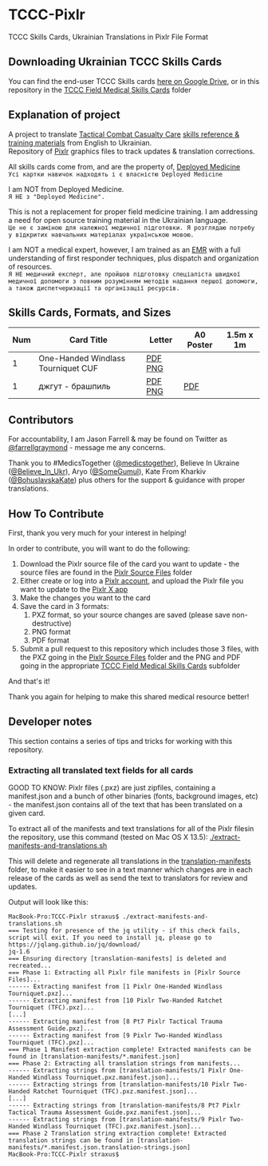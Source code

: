 # TCCC-Pixlr
TCCC Skills Cards, Ukrainian Translations in Pixlr File Format

## Downloading Ukrainian TCCC Skills Cards

You can find the end-user TCCC Skills cards [here on Google Drive](https://drive.google.com/drive/folders/173vr97nv5Xb3C8Z_sVUHjFA8SXX3cTE6), or in this repository in the [TCCC Field Medical Skills Cards](TCCC%20Field%20Medical%20Skills%20Cards%20(Бойові%20медичні%20навички)%20ENG%20-%20UKR) folder

## Explanation of project

A project to translate [Tactical Combat Casualty Care](https://en.wikipedia.org/wiki/Tactical_Combat_Casualty_Care) [skills reference & training materials](https://deployedmedicine.com/market/299/category/290) from English to Ukrainian.<br/>
Repository of [Pixlr](https://pixlr.com/) graphics files to track updates & translation corrections.

All skills cards come from, and are the property of, [Deployed Medicine](https://deployedmedicine.com)<br/>
`Усі картки навичок надходять і є власністю Deployed Medicine`

I am NOT from Deployed Medicine.<br/>
`Я НЕ з "Deployed Medicine".`

This is not a replacement for proper field medicine training. I am addressing a need for open source training material in the Ukrainian language.<br/>
`Це не є заміною для належної медичної підготовки. Я розглядаю потребу у відкритих навчальних матеріалах українською мовою.`

I am NOT a medical expert, however, I am trained as an [EMR](https://en.wikipedia.org/wiki/Emergency_medical_responder) with a full understanding of first responder techniques, plus dispatch and organization of resources.<br/>
`Я НЕ медичний експерт, але пройшов підготовку спеціаліста швидкої медичної допомоги з повним розумінням методів надання першої допомоги, а також диспетчеризації та організації ресурсів.`

## Skills Cards, Formats, and Sizes


| Num | Card Title | Letter | A0 Poster | 1.5m x 1m |
| --- | --- | --- | --- | --- |
| 1 | One-Handed Windlass Tourniquet CUF | [PDF](TCCC%20Field%20Medical%20Skills%20Cards%20(Бойові%20медичні%20навички)%20ENG%20-%20UKR/1.%20One-Handed%20Windlass%20Tourniquet%20CUF%20(джгут%20-%20брашпиль)%20ENG%20-%20UKR/1%20ENG%20One-Handed%20Windlass%20Tourniquet%20PDF.pdf) [PNG](TCCC%20Field%20Medical%20Skills%20Cards%20(Бойові%20медичні%20навички)%20ENG%20-%20UKR/1.%20One-Handed%20Windlass%20Tourniquet%20CUF%20(джгут%20-%20брашпиль)%20ENG%20-%20UKR/1%20ENG%20One-Handed%20Windlass%20Tourniquet%20PNG.png) | | |
| 1 | джгут - брашпиль | [PDF](TCCC%20Field%20Medical%20Skills%20Cards%20(Бойові%20медичні%20навички)%20ENG%20-%20UKR/1.%20One-Handed%20Windlass%20Tourniquet%20CUF%20(джгут%20-%20брашпиль)%20ENG%20-%20UKR/1%20UKR%20One-Handed%20Windlass%20Tourniquet%20PDF.pdf) [PNG](TCCC%20Field%20Medical%20Skills%20Cards%20(Бойові%20медичні%20навички)%20ENG%20-%20UKR/1.%20One-Handed%20Windlass%20Tourniquet%20CUF%20(джгут%20-%20брашпиль)%20ENG%20-%20UKR/1%20UKR%20One-Handed%20Windlass%20Tourniquet%20PNG.png) | [PDF](A0%20Print%20Poster%20PDF%20UKR%20Translations/1.%20A0%20PDF.pdf) | |


## Contributors

For accountability, I am Jason Farrell & may be found on Twitter as [@farrellgraymond](https://twitter.com/farrellgraymond) - message me any concerns.

Thank you to #MedicsTogether ([@medicstogether](https://twitter.com/medicstogether)), Believe In Ukraine ([@Believe_In_Ukr](https://twitter.com/Believe_In_Ukr)), Aryo ([@SomeGumul](https://twitter.com/SomeGumul)), Kate From Kharkiv ([@BohuslavskaKate](https://twitter.com/BohuslavskaKate)) plus others for the support & guidance with proper translations.

## How To Contribute

First, thank you very much for your interest in helping!

In order to contribute, you will want to do the following:

1. Download the Pixlr source file of the card you want to update - the source files are found in the [Pixlr Source Files](Pixlr%20Source%20Files) folder
1. Either create or log into a [Pixlr account](https://pixlr.com/myaccount/), and upload the Pixlr file you want to update to the [Pixlr X app](https://pixlr.com/x/)
1. Make the changes you want to the card
1. Save the card in 3 formats:
   1. PXZ format, so your source changes are saved (please save non-destructive)
   1. PNG format
   1. PDF format
1. Submit a pull request to this repository which includes those 3 files, with the PXZ going in the [Pixlr Source Files](Pixlr%20Source%20Files) folder and the PNG and PDF going in the appropriate [TCCC Field Medical Skills Cards](TCCC%20Field%20Medical%20Skills%20Cards%20(Бойові%20медичні%20навички)%20ENG%20-%20UKR) subfolder

And that's it!

Thank you again for helping to make this shared medical resource better!

## Developer notes

This section contains a series of tips and tricks for working with this repository.

### Extracting all translated text fields for all cards

GOOD TO KNOW: Pixlr files (.pxz) are just zipfiles, containing a manifest.json and a bunch of other binaries (fonts, background images, etc) - the manifest.json contains all of the text that has been translated on a given card.

To extract all of the manifests and text translations for all of the Pixlr filesin the repository, use this command (tested on Mac OS X 13.5): [./extract-manifests-and-translations.sh](extract-manifests-and-translations.sh)

This will delete and regenerate all translations in the [translation-manifests](translation-manifests) folder, to make it easier to see in a text manner which changes are in each release of the cards as well as send the text to translators for review and updates.

Output will look like this:

```
MacBook-Pro:TCCC-Pixlr straxus$ ./extract-manifests-and-translations.sh 
=== Testing for presence of the jq utility - if this check fails, script will exit. If you need to install jq, please go to https://jqlang.github.io/jq/download/
jq-1.6
=== Ensuring directory [translation-manifests] is deleted and recreated...
=== Phase 1: Extracting all Pixlr file manifests in [Pixlr Source Files]...
------ Extracting manifest from [1 Pixlr One-Handed Windlass Tourniquet.pxz]...
------ Extracting manifest from [10 Pixlr Two-Handed Ratchet Tourniquet (TFC).pxz]...
[...]
------ Extracting manifest from [8 Pt7 Pixlr Tactical Trauma Assessment Guide.pxz]...
------ Extracting manifest from [9 Pixlr Two-Handed Windlass Tourniquet (TFC).pxz]...
=== Phase 1 Manifest extraction complete! Extracted manifests can be found in [translation-manifests/*.manifest.json]
=== Phase 2: Extracting all translation strings from manifests...
------ Extracting strings from [translation-manifests/1 Pixlr One-Handed Windlass Tourniquet.pxz.manifest.json]...
------ Extracting strings from [translation-manifests/10 Pixlr Two-Handed Ratchet Tourniquet (TFC).pxz.manifest.json]...
[...]
------ Extracting strings from [translation-manifests/8 Pt7 Pixlr Tactical Trauma Assessment Guide.pxz.manifest.json]...
------ Extracting strings from [translation-manifests/9 Pixlr Two-Handed Windlass Tourniquet (TFC).pxz.manifest.json]...
=== Phase 2 Translation string extraction complete! Extracted translation strings can be found in [translation-manifests/*.manifest.json.translation-strings.json]
MacBook-Pro:TCCC-Pixlr straxus$
```
